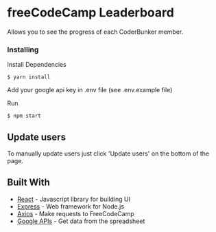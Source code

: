 # freeCodeCamp Leaderboard

Allows you to see the progress of each CoderBunker member.

### Installing

Install Dependencies

```
$ yarn install
```

Add your google api key in .env file (see .env.example file)


Run

```
$ npm start
```

## Update users

To manually update users just click 'Update users' on the bottom of the page.


## Built With

* [React](https://reactjs.org/) - Javascript library for building UI
* [Express](https://www.npmjs.com/package/express/) - Web framework for Node.js
* [Axios](https://www.npmjs.com/package/axios/) - Make requests to FreeCodeCamp
* [Google APIs](https://www.npmjs.com/package/googleapis/) - Get data from the spreadsheet
